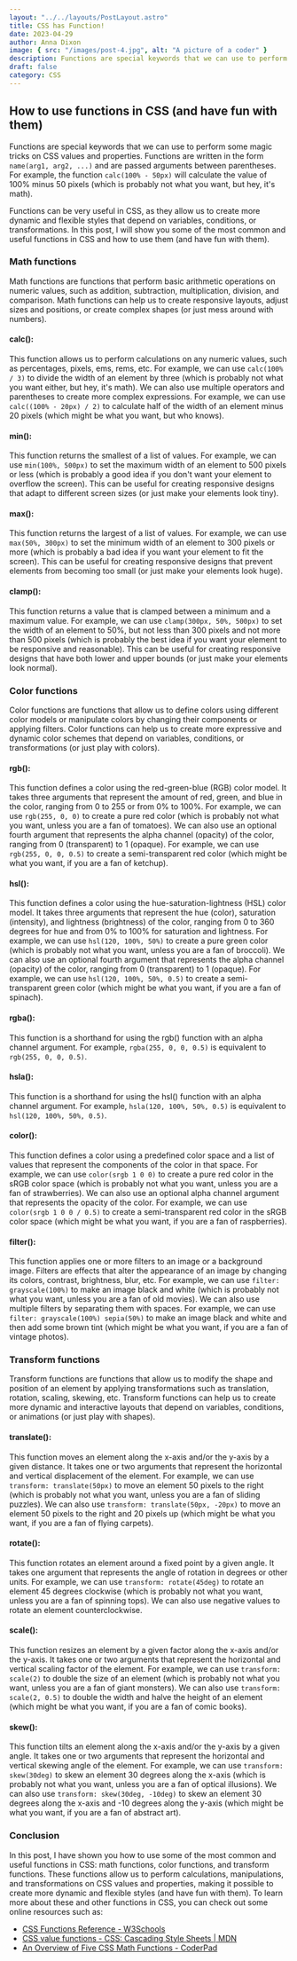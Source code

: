 ```yaml
---
layout: "../../layouts/PostLayout.astro"
title: CSS has Function!
date: 2023-04-29
author: Anna Dixon
image: { src: "/images/post-4.jpg", alt: "A picture of a coder" }
description: Functions are special keywords that we can use to perform some magic tricks on CSS values and properties.
draft: false
category: CSS
---
```


## How to use functions in CSS (and have fun with them)

Functions are special keywords that we can use to perform some magic tricks on CSS values and properties. Functions are written in the form `name(arg1, arg2, ...)` and are passed arguments between parentheses. For example, the function `calc(100% - 50px)` will calculate the value of 100% minus 50 pixels (which is probably not what you want, but hey, it's math).

Functions can be very useful in CSS, as they allow us to create more dynamic and flexible styles that depend on variables, conditions, or transformations. In this post, I will show you some of the most common and useful functions in CSS and how to use them (and have fun with them).

### Math functions

Math functions are functions that perform basic arithmetic operations on numeric values, such as addition, subtraction, multiplication, division, and comparison. Math functions can help us to create responsive layouts, adjust sizes and positions, or create complex shapes (or just mess around with numbers).

#### **calc()**:

This function allows us to perform calculations on any numeric values, such as percentages, pixels, ems, rems, etc. For example, we can use `calc(100% / 3)` to divide the width of an element by three (which is probably not what you want either, but hey, it's math). We can also use multiple operators and parentheses to create more complex expressions. For example, we can use `calc((100% - 20px) / 2)` to calculate half of the width of an element minus 20 pixels (which might be what you want, but who knows).

#### **min()**:

This function returns the smallest of a list of values. For example, we can use `min(100%, 500px)` to set the maximum width of an element to 500 pixels or less (which is probably a good idea if you don't want your element to overflow the screen). This can be useful for creating responsive designs that adapt to different screen sizes (or just make your elements look tiny).

#### **max()**:

This function returns the largest of a list of values. For example, we can use `max(50%, 300px)` to set the minimum width of an element to 300 pixels or more (which is probably a bad idea if you want your element to fit the screen). This can be useful for creating responsive designs that prevent elements from becoming too small (or just make your elements look huge).

#### **clamp()**:

This function returns a value that is clamped between a minimum and a maximum value. For example, we can use `clamp(300px, 50%, 500px)` to set the width of an element to 50%, but not less than 300 pixels and not more than 500 pixels (which is probably the best idea if you want your element to be responsive and reasonable). This can be useful for creating responsive designs that have both lower and upper bounds (or just make your elements look normal).

### Color functions

Color functions are functions that allow us to define colors using different color models or manipulate colors by changing their components or applying filters. Color functions can help us to create more expressive and dynamic color schemes that depend on variables, conditions, or transformations (or just play with colors).

#### **rgb()**:

This function defines a color using the red-green-blue (RGB) color model. It takes three arguments that represent the amount of red, green, and blue in the color, ranging from 0 to 255 or from 0% to 100%. For example, we can use `rgb(255, 0, 0)` to create a pure red color (which is probably not what you want, unless you are a fan of tomatoes). We can also use an optional fourth argument that represents the alpha channel (opacity) of the color, ranging from 0 (transparent) to 1 (opaque). For example, we can use `rgb(255, 0, 0, 0.5)` to create a semi-transparent red color (which might be what you want, if you are a fan of ketchup).

#### **hsl()**:

This function defines a color using the hue-saturation-lightness (HSL) color model. It takes three arguments that represent the hue (color), saturation (intensity), and lightness (brightness) of the color, ranging from 0 to 360 degrees for hue and from 0% to 100% for saturation and lightness. For example, we can use `hsl(120, 100%, 50%)` to create a pure green color (which is probably not what you want, unless you are a fan of broccoli). We can also use an optional fourth argument that represents the alpha channel (opacity) of the color, ranging from 0 (transparent) to 1 (opaque). For example, we can use `hsl(120, 100%, 50%, 0.5)` to create a semi-transparent green color (which might be what you want, if you are a fan of spinach).

#### **rgba()**:

This function is a shorthand for using the rgb() function with an alpha channel argument. For example, `rgba(255, 0, 0, 0.5)` is equivalent to `rgb(255, 0, 0, 0.5)`.

#### **hsla()**:

This function is a shorthand for using the hsl() function with an alpha channel argument. For example, `hsla(120, 100%, 50%, 0.5)` is equivalent to `hsl(120, 100%, 50%, 0.5)`.

#### **color()**:

This function defines a color using a predefined color space and a list of values that represent the components of the color in that space. For example, we can use `color(srgb 1 0 0)` to create a pure red color in the sRGB color space (which is probably not what you want, unless you are a fan of strawberries). We can also use an optional alpha channel argument that represents the opacity of the color. For example, we can use `color(srgb 1 0 0 / 0.5)` to create a semi-transparent red color in the sRGB color space (which might be what you want, if you are a fan of raspberries).

#### **filter()**:

This function applies one or more filters to an image or a background image. Filters are effects that alter the appearance of an image by changing its colors, contrast, brightness, blur, etc. For example, we can use `filter: grayscale(100%)` to make an image black and white (which is probably not what you want, unless you are a fan of old movies). We can also use multiple filters by separating them with spaces. For example, we can use `filter: grayscale(100%) sepia(50%)` to make an image black and white and then add some brown tint (which might be what you want, if you are a fan of vintage photos).

### Transform functions

Transform functions are functions that allow us to modify the shape and position of an element by applying transformations such as translation, rotation, scaling, skewing, etc. Transform functions can help us to create more dynamic and interactive layouts that depend on variables, conditions, or animations (or just play with shapes).

#### **translate()**:

This function moves an element along the x-axis and/or the y-axis by a given distance. It takes one or two arguments that represent the horizontal and vertical displacement of the element. For example, we can use `transform: translate(50px)` to move an element 50 pixels to the right (which is probably not what you want, unless you are a fan of sliding puzzles). We can also use `transform: translate(50px, -20px)` to move an element 50 pixels to the right and 20 pixels up (which might be what you want, if you are a fan of flying carpets).

#### **rotate()**:

This function rotates an element around a fixed point by a given angle. It takes one argument that represents the angle of rotation in degrees or other units. For example, we can use `transform: rotate(45deg)` to rotate an element 45 degrees clockwise (which is probably not what you want, unless you are a fan of spinning tops). We can also use negative values to rotate an element counterclockwise.

#### **scale()**:

This function resizes an element by a given factor along the x-axis and/or the y-axis. It takes one or two arguments that represent the horizontal and vertical scaling factor of the element. For example, we can use `transform: scale(2)` to double the size of an element (which is probably not what you want, unless you are a fan of giant monsters). We can also use `transform: scale(2, 0.5)` to double the width and halve the height of an element (which might be what you want, if you are a fan of comic books).

#### **skew()**:

This function tilts an element along the x-axis and/or the y-axis by a given angle. It takes one or two arguments that represent the horizontal and vertical skewing angle of the element. For example, we can use `transform: skew(30deg)` to skew an element 30 degrees along the x-axis (which is probably not what you want, unless you are a fan of optical illusions). We can also use `transform: skew(30deg, -10deg)` to skew an element 30 degrees along the x-axis and -10 degrees along the y-axis (which might be what you want, if you are a fan of abstract art).

### Conclusion

In this post, I have shown you how to use some of the most common and useful functions in CSS: math functions, color functions, and transform functions. These functions allow us to perform calculations, manipulations, and transformations on CSS values and properties, making it possible to create more dynamic and flexible styles (and have fun with them). To learn more about these and other functions in CSS, you can check out some online resources such as:

- [CSS Functions Reference - W3Schools](https://www.w3schools.com/cssref/css_functions.php)
- [CSS value functions - CSS: Cascading Style Sheets | MDN](https://developer.mozilla.org/en-US/docs/Web/CSS/CSS_Functions)
- [An Overview of Five CSS Math Functions - CoderPad](https://coderpad.io/blog/development/an-overview-of-five-css-math-functions/)
